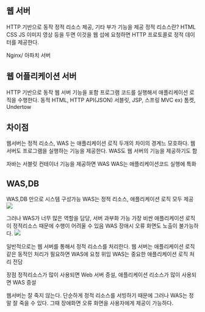 ## 웹 서버
HTTP 기반으로 동작
정적 리소스 제공, 기타 부가 기능을 제공
정적 리소스란?
HTML CSS JS 이미지 영상 등을 두면 이것을 웹 섭에 요청하면 HTTP 프로토콜로 정적 데이터를 제공한다.

Nginx/ 아파치 서버

## 웹 어플리케이션 서버
HTTP 기반으로 동작
웹 서버 기능을 포함
프로그램 코드를 실행해서 애플리케이션 로직을 수행한다.
동적 HTML, HTTP API(JSON)
서블릿, JSP, 스프링 MVC
ex) 톰켓, Undertow

## 차이점
웹서버는 정적 리소스, WAS 는 애플리케이션 로직
두개의 차이의 경계느 모호하다.
웹서버도 프로그램을 실행하는 기능을 제공한다.
WAS도 웹 서버의 기능을 제공하기도 함

자바는 서블릿 컨테이너 기능을 제공하면 WAS
WAS는 애플리케이션코드 실행에 특화


## WAS,DB
WAS,DB 만으로 시스템 구성가능
WAS는 정적 리소스, 애플리케이션 로직 모두 제공
![](https://velog.velcdn.com/images/kimdodo/post/1c971d02-d68a-43ad-812c-3f28f75dcdf4/image.png)

그러나 WAS가 너무 많은 역할을 담당, 서버 과부화 가능
가장 비싼 애플리케이션 로직이 정적리소스 때문에 수행이 어려울 수 있음
WAS 장애시 오류 화면도 노출이 불가능하다.
![](https://velog.velcdn.com/images/kimdodo/post/454bb7ad-93a7-46ac-84a5-e4c50b8e7be6/image.png)

일반적으로는 웹 서버를 통해서 정적 리소스를 처리한다.
웹 서버는 애플리케이션 로직 같은 동적인 처리가 필요하면 WAS에 요청 위임
WAS는 중요한 애플리케이션 로직 처리 전담

장점
정적리소스가 많이 사용되면 Web 서버 증설, 애플리케이션 리소스가 많이 사용되면 WAS 증설

웹서버는 잘 죽지 않는다. 단순하게 정적 리소스를 서빙하기 때문에 그러나 WAS는 정말 잘 죽을 수 있다.
그때 장애화면 오류 화면을 사용자에게 제공이 가능하다.
